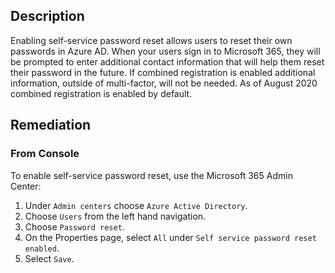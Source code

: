 ## Description

Enabling self-service password reset allows users to reset their own passwords in Azure AD. When your users sign in to Microsoft 365, they will be prompted to enter additional contact information that will help them reset their password in the future. If combined registration is enabled additional information, outside of multi-factor, will not be needed. As of August 2020 combined registration is enabled by default.

## Remediation

### From Console

To enable self-service password reset, use the Microsoft 365 Admin Center:

1. Under `Admin centers` choose `Azure Active Directory`.
2. Choose `Users` from the left hand navigation.
3. Choose `Password reset`.
4. On the Properties page, select `All` under `Self service password reset enabled`.
5. Select `Save`.
